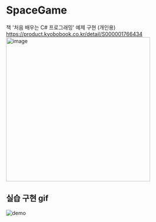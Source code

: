 # SpaceGame   
책 '처음 배우는 C# 프로그래밍' 예제 구현 (개인용)
https://product.kyobobook.co.kr/detail/S000001766434
<img width="391" alt="image" src="https://github.com/jinwookh/SpaceGame/assets/31182783/f17e1ccb-a8e7-4c58-964e-46042d59584f">

## 실습 구현 gif
![demo](https://github.com/jinwookh/SpaceGame/assets/31182783/3649b5fa-4bbd-4a62-80e8-b927ef183196)

